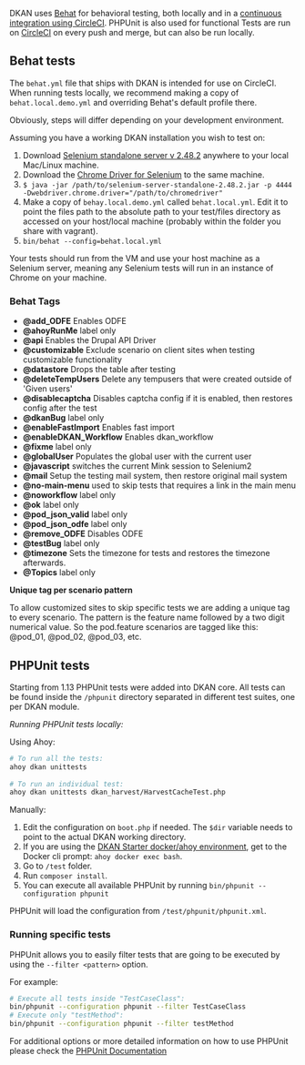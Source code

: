 DKAN uses [Behat](http://behat.org) for behavioral testing, both locally and in a [continuous integration using CircleCI](https://circleci.com/gh/NuCivic/dkan). PHPUnit is also used for functional  Tests are run on [CircleCI](https://circleci.com/gh/NuCivic/dkan) on every push and merge, but can also be run locally.

## Behat tests

The `behat.yml` file that ships with DKAN is intended for use on CircleCI. When running tests locally, we recommend making a copy of `behat.local.demo.yml` and overriding Behat's default profile there. 

Obviously, steps will differ depending on your development environment. 

Assuming you have a working DKAN installation you wish to test on:

1. Download [Selenium standalone server v 2.48.2](http://selenium-release.storage.googleapis.com/2.48/selenium-server-standalone-2.48.2.jar) anywhere to your local Mac/Linux machine.
2. Download the [Chrome Driver for Selenium](https://code.google.com/p/selenium/wiki/ChromeDriver) to the same machine.
3. `$ java -jar /path/to/selenium-server-standalone-2.48.2.jar -p 4444 -Dwebdriver.chrome.driver="/path/to/chromedriver"`
4. Make a copy of `behay.local.demo.yml` called `behat.local.yml`. Edit it to point the files path to the absolute path to your test/files directory as accessed on your host/local machine (probably within the folder you share with vagrant).
5. `bin/behat --config=behat.local.yml`

Your tests should run from the VM and use your host machine as a Selenium server, meaning any Selenium tests will run in an instance of Chrome on your machine.

### Behat Tags
 - **@add_ODFE** Enables ODFE
 - **@ahoyRunMe** label only
 - **@api** Enables the Drupal API Driver
 - **@customizable** Exclude scenario on client sites when testing customizable functionality
 - **@datastore** Drops the table after testing
 - **@deleteTempUsers** Delete any tempusers that were created outside of 'Given users'
 - **@disablecaptcha** Disables captcha config if it is enabled, then restores config after the test
 - **@dkanBug** label only
 - **@enableFastImport** Enables fast import
 - **@enableDKAN_Workflow** Enables dkan_workflow
 - **@fixme** label only
 - **@globalUser** Populates the global user with the current user
 - **@javascript** switches the current Mink session to Selenium2
 - **@mail** Setup the testing mail system, then restore original mail system
 - **@no-main-menu** used to skip tests that requires a link in the main menu
 - **@noworkflow** label only
 - **@ok** label only
 - **@pod_json_valid** label only
 - **@pod_json_odfe** label only
 - **@remove_ODFE** Disables ODFE
 - **@testBug** label only
 - **@timezone** Sets the timezone for tests and restores the timezone afterwards.
 - **@Topics** label only
 
 **Unique tag per scenario pattern**
 
 To allow customized sites to skip specific tests we are adding a unique tag to every scenario. The pattern is the feature name followed by a two digit numerical value. So the pod.feature scenarios are tagged like this: @pod_01, @pod_02, @pod_03, etc.

## PHPUnit tests

Starting from 1.13 PHPUnit tests were added into DKAN core. All tests can be found inside the `/phpunit` directory separated in different test suites, one per DKAN module.
  
*Running PHPUnit tests locally:*

Using Ahoy:
```sh
# To run all the tests:
ahoy dkan unittests
 
# To run an individual test:
ahoy dkan unittests dkan_harvest/HarvestCacheTest.php
```

Manually:  
1. Edit the configuration on `boot.php` if needed. The `$dir` variable needs to point to the actual DKAN working directory.
2. If you are using the [DKAN Starter docker/ahoy environment](http://dkan-starter.readthedocs.io/en/latest/docker-dev-env/installation.html), get to the Docker cli prompt: `ahoy docker exec bash`.
3. Go to `/test` folder.
4. Run `composer install`.
5. You can execute all available PHPUnit by running `bin/phpunit --configuration phpunit`

PHPUnit will load the configuration from `/test/phpunit/phpunit.xml`.

### Running specific tests

PHPUnit allows you to easily filter tests that are going to be executed by using the `--filter <pattern>` option.
 
For example:

```sh
# Execute all tests inside "TestCaseClass":
bin/phpunit --configuration phpunit --filter TestCaseClass
# Execute only "testMethod":
bin/phpunit --configuration phpunit --filter testMethod
```

For additional options or more detailed information on how to use PHPUnit please check the [PHPUnit Documentation]( https://phpunit.de/manual/current/en/textui.html)
 

